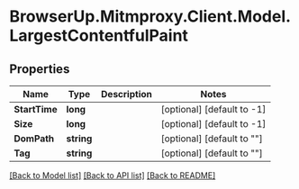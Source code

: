 # BrowserUp.Mitmproxy.Client.Model.LargestContentfulPaint

## Properties

Name | Type | Description | Notes
------------ | ------------- | ------------- | -------------
**StartTime** | **long** |  | [optional] [default to -1]
**Size** | **long** |  | [optional] [default to -1]
**DomPath** | **string** |  | [optional] [default to ""]
**Tag** | **string** |  | [optional] [default to ""]

[[Back to Model list]](../README.md#documentation-for-models) [[Back to API list]](../README.md#documentation-for-api-endpoints) [[Back to README]](../README.md)

